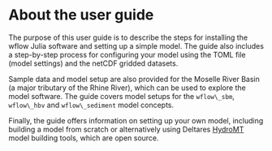 # About the user guide

The purpose of this user guide is to describe the steps for installing the wflow Julia software
and setting up a simple model. The guide also includes a step-by-step process for 
configuring your model using the TOML file (model settings) and the netCDF gridded datasets.

Sample data and model setup are also provided for the Moselle River Basin (a major tributary
of the Rhine River), which can be used to explore the model software. The guide covers model setups 
for the `wflow\_sbm`, `wflow\_hbv` and `wflow\_sediment` model concepts.

Finally, the guide offers information on setting up your own model, including building a model
from scratch or alternatively using Deltares [HydroMT](https://github.com/Deltares/hydromt)
model building tools, which are open source.
